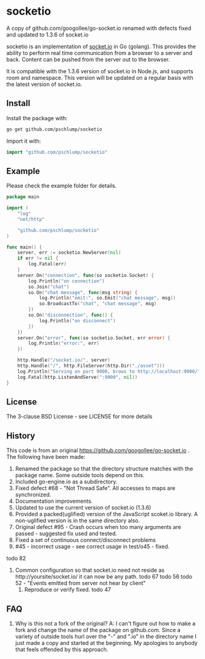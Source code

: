 # socketio

A copy of github.com/googollee/go-socket.io renamed with defects fixed and updated to 1.3.6 of socket.io

socketio is an implementation of [socket.io](http://socket.io) in Go (golang).
This provides the ability to perform real time communication from a browser
to a server and back.  Content can be pushed from the server out to
the browser.

It is compatible with the 1.3.6 version of socket.io in Node.js, and supports room and namespace.
This version will be updated on a regular basis with the latest version of socket.io.

## Install

Install the package with:

```bash
go get github.com/pschlump/socketio
```

Import it with:

```go
import "github.com/pschlump/socketio"
```

## Example

Please check the example folder for details.

```go
package main

import (
	"log"
	"net/http"

	"github.com/pschlump/socketio"
)

func main() {
	server, err := socketio.NewServer(nil)
	if err != nil {
		log.Fatal(err)
	}
	server.On("connection", func(so socketio.Socket) {
		log.Println("on connection")
		so.Join("chat")
		so.On("chat message", func(msg string) {
			log.Println("emit:", so.Emit("chat message", msg))
			so.BroadcastTo("chat", "chat message", msg)
		})
		so.On("disconnection", func() {
			log.Println("on disconnect")
		})
	})
	server.On("error", func(so socketio.Socket, err error) {
		log.Println("error:", err)
	})

	http.Handle("/socket.io/", server)
	http.Handle("/", http.FileServer(http.Dir("./asset")))
	log.Println("Serving on port 9000, brows to http://localhost:9000/")
	log.Fatal(http.ListenAndServe(":9000", nil))
}
```

## License

The 3-clause BSD License  - see LICENSE for more details

## History

This code is from an original https://github.com/googollee/go-socket.io .  The following 
have been made:

1) Renamed the package so that the directory structure matches with the package name.
Some outside tools depend on this.
1) Included go-engine.io as a subdirectory.
1) Fixed defect #68 - "Not Thread Safe".  All accesses to maps are synchronized.
1) Documentation improvements.
1) Updated to use the current version of socket.io (1.3.6)
1) Provided a packed(uglified) version of the JavaScript scoket.io library. A non-uglified version is in the 
same directory also.
1) Original defect #95 - Crash occurs when too many arguments are passed - suggested fix used and tested.
1) Fixed a set of continuous connect/disconnect problems
1) #45 - incorrect usage - see correct usage in test/o45 - fixed.

todo 82 
1) Common configuration so that socket.io need not reside as http://yoursite/socket.io/ it can now be any path.
todo 67
todo 56
todo 52 - "Events emitted from server not hear by client" 
	1. Reproduce or verify fixed.
todo 47

## FAQ

1) Why is this not a fork of the original?  A: I can't figure out how to make a fork and change the
name of the package on github.com.   Since a variety of outside tools hurl over the "-" and ".io" in
the directory name I just made a copy and started at the beginning.   My apologies to anybody
that feels offended by this approach.  


